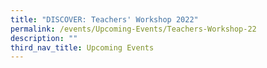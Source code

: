 ```yaml
---
title: "DISCOVER: Teachers' Workshop 2022"
permalink: /events/Upcoming-Events/Teachers-Workshop-22
description: ""
third_nav_title: Upcoming Events
---
```

